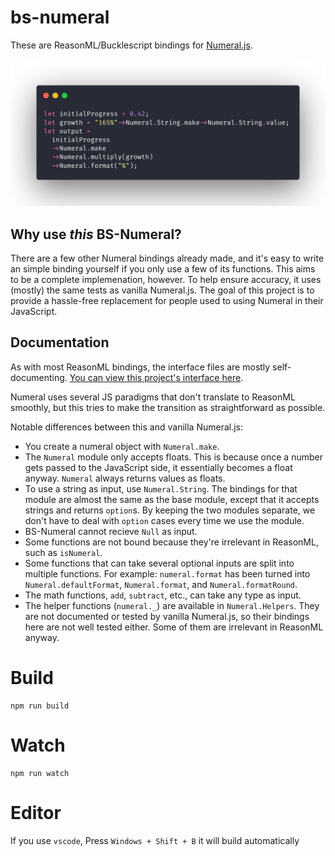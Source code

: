 # bs-numeral

These are ReasonML/Bucklescript bindings for [Numeral.js](http://numeraljs.com/).

![BS-Numeral code screenshot](/screenshot.png)

## Why use *this* BS-Numeral?

There are a few other Numeral bindings already made, and it's easy to write an simple binding yourself if you only use a few of its functions. This aims to be a complete implemenation, however. To help ensure accuracy, it uses (mostly) the same tests as vanilla Numeral.js. The goal of this project is to provide a hassle-free replacement for people used to using Numeral in their JavaScript.

## Documentation

As with most ReasonML bindings, the interface files are mostly self-documenting. [You can view this project's interface here](/src/Numeral.rei).

Numeral uses several JS paradigms that don't translate to ReasonML smoothly, but this tries to make the transition as straightforward as possible.

Notable differences between this and vanilla Numeral.js:
- You create a numeral object with `Numeral.make`.
- The `Numeral` module only accepts floats. This is because once a number gets passed to the JavaScript side, it essentially becomes a float anyway. `Numeral` always returns values as floats.
- To use a string as input, use `Numeral.String`. The bindings for that module are almost the same as the base module, except that it accepts strings and returns `option`s. By keeping the two modules separate, we don't have to deal with `option` cases every time we use the module.
- BS-Numeral cannot recieve `Null` as input.
- Some functions are not bound because they're irrelevant in ReasonML, such as `isNumeral`.
- Some functions that can take several optional inputs are split into multiple functions. For example: `numeral.format` has been turned into `Numeral.defaultFormat`, `Numeral.format`, and `Numeral.formatRound`.
- The math functions, `add`, `subtract`, etc., can take any type as input.
- The helper functions (`numeral._`) are available in `Numeral.Helpers`. They are not documented or tested by vanilla Numeral.js, so their bindings here are not well tested either. Some of them are irrelevant in ReasonML anyway.

# Build
```
npm run build
```

# Watch

```
npm run watch
```

# Editor
If you use `vscode`, Press `Windows + Shift + B` it will build automatically